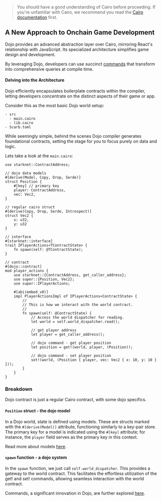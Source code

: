 > You should have a good understanding of Cairo before proceeding. If you're unfamiliar with Cairo, we recommend you read the [Cairo documentation](https://book.cairo-lang.org/title-page.html) first.

## A New Approach to Onchain Game Development

Dojo provides an advanced abstraction layer over Cairo, mirroring React's relationship with JavaScript. Its specialized architecture simplifies game design and development.

By leveraging Dojo, developers can use succinct [commands](./commands.md) that transform into comprehensive queries at compile time.

#### Delving into the Architecture

Dojo efficiently encapsulates boilerplate contracts within the compiler, letting developers concentrate on the distinct aspects of their game or app.

Consider this as the most basic Dojo world setup:

```rust,ignore
- src
  - main.cairo
  - lib.cairo
- Scarb.toml
```

While seemingly simple, behind the scenes Dojo compiler generates foundational contracts, setting the stage for you to focus purely on data and logic.

Lets take a look at the `main.cairo`:

```rust,ignore
use starknet::ContractAddress;

// dojo data models
#[derive(Model, Copy, Drop, Serde)]
struct Position {
    #[key] // primary key
    player: ContractAddress,
    vec: Vec2,
}

// regular cairo struct
#[derive(Copy, Drop, Serde, Introspect)]
struct Vec2 {
    x: u32,
    y: u32
}

// interface
#[starknet::interface]
trait IPlayerActions<TContractState> {
    fn spawn(self: @TContractState);
}

// contract
#[dojo::contract]
mod player_actions {
    use starknet::{ContractAddress, get_caller_address};
    use super::{Position, Vec2};
    use super::IPlayerActions;

    #[abi(embed_v0)]
    impl PlayerActionsImpl of IPlayerActions<ContractState> {
        //
        // This is how we interact with the world contract.
        //
        fn spawn(self: @ContractState) {
            // Access the world dispatcher for reading.
            let world = self.world_dispatcher.read();

            // get player address
            let player = get_caller_address();

            // dojo command - get player position
            let position = get!(world, player, (Position));

            // dojo command - set player position
            set!(world, (Position { player, vec: Vec2 { x: 10, y: 10 } }));
        }
    }
}
```

### Breakdown

Dojo contract is just a regular Cairo contract, with some dojo specifics.

#### `Position` struct - the dojo model

In a Dojo world, state is defined using models. These are structs marked with the `#[derive(Model)]` attribute, functioning similarly to a key-pair store. The primary key for a model is indicated using the `#[key]` attribute; for instance, the `player` field serves as the primary key in this context.

Read more about models [here](./models.md).

#### `spawn` function - a dojo system

In the `spawn` function, we just call `self.world_dispatcher`. This provides a gateway to the world contract. This facilitates the effortless utilization of the get! and set! commands, allowing seamless interaction with the world contract.

Commands, a significant innovation in Dojo, are further explored [here](./commands.md).
